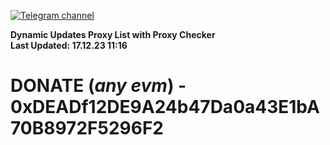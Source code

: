 [![Telegram channel](https://img.shields.io/endpoint?url=https://runkit.io/damiankrawczyk/telegram-badge/branches/master?url=https://t.me/n4z4v0d)](https://t.me/n4z4v0d) 

**Dynamic Updates Proxy List with Proxy Checker**  
**Last Updated: 17.12.23 11:16**

# DONATE (_any evm_) - 0xDEADf12DE9A24b47Da0a43E1bA70B8972F5296F2

